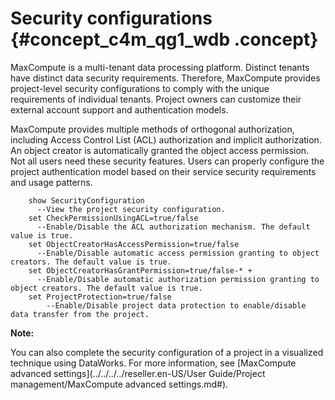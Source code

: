 # Security configurations {#concept_c4m_qg1_wdb .concept}

MaxCompute is a multi-tenant data processing platform. Distinct tenants have distinct data security requirements. Therefore, MaxCompute provides project-level security configurations to comply with the unique requirements of individual tenants. Project owners can customize their external account support and authentication models.

MaxCompute provides multiple methods of orthogonal authorization, including Access Control List \(ACL\) authorization and implicit authorization. An object creator is automatically granted the object access permission. Not all users need these security features. Users can properly configure the project authentication model based on their service security requirements and usage patterns.

``` {#codeblock_0xg_39c_bwq}
    show SecurityConfiguration
      --View the project security configuration.
    set CheckPermissionUsingACL=true/false
      --Enable/Disable the ACL authorization mechanism. The default value is true.
    set ObjectCreatorHasAccessPermission=true/false
      --Enable/Disable automatic access permission granting to object creators. The default value is true.
    set ObjectCreatorHasGrantPermission=true/false-* +
      --Enable/Disable automatic authorization permission granting to object creators. The default value is true.
    set ProjectProtection=true/false 
        --Enable/Disable project data protection to enable/disable data transfer from the project.
```

**Note:** 

You can also complete the security configuration of a project in a visualized technique using DataWorks. For more information, see [MaxCompute advanced settings](../../../../reseller.en-US/User Guide/Project management/MaxCompute advanced settings.md#).

